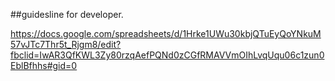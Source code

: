 ##guidesline for developer.

https://docs.google.com/spreadsheets/d/1Hrke1UWu30kbjQTuEyQoYNkuM57vJTc7Thr5t_Rjgm8/edit?fbclid=IwAR3QfKWL3Zy80rzqAefPQNd0zCGfRMAVVmOIhLvqUqu06c1zun0EblBfhhs#gid=0

